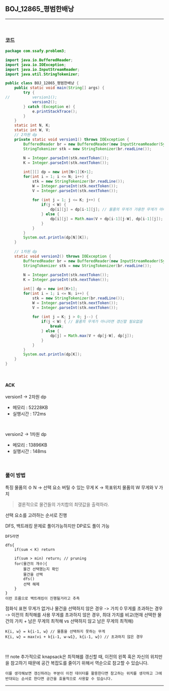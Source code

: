 ## BOJ_12865_평범한배낭

---

<br />

### 코드

```java
package com.ssafy.problem3;

import java.io.BufferedReader;
import java.io.IOException;
import java.io.InputStreamReader;
import java.util.StringTokenizer;

public class BOJ_12865_평범한배낭 {
	public static void main(String[] args) {
		try {
//			version1();
			version2();
		} catch (Exception e) {
			e.printStackTrace();
		}
	}
	static int N, K;
	static int W, V;
	// 2차원 dp
	private static void version1() throws IOException {
        BufferedReader br = new BufferedReader(new InputStreamReader(System.in));
        StringTokenizer stk = new StringTokenizer(br.readLine());
        
        N = Integer.parseInt(stk.nextToken());
        K = Integer.parseInt(stk.nextToken());

        int[][] dp = new int[N+1][K+1];
        for(int i = 1; i <= N; i++) {
        	stk = new StringTokenizer(br.readLine());
        	W = Integer.parseInt(stk.nextToken());
        	V = Integer.parseInt(stk.nextToken());
        	
        	for (int j = 1; j <= K; j++) {
				if(j < W) {
					dp[i][j] = dp[i-1][j]; // 물품의 무게가 가용한 무게가 아니라면 이전 최적해를 사용
				} else {
					dp[i][j] = Math.max(V + dp[i-1][j-W], dp[i-1][j]); 
				}
			}
        }
        System.out.println(dp[N][K]);
	}
	
	// 1차원 dp
	static void version2() throws IOException {
        BufferedReader br = new BufferedReader(new InputStreamReader(System.in));
        StringTokenizer stk = new StringTokenizer(br.readLine());
        
        N = Integer.parseInt(stk.nextToken());
        K = Integer.parseInt(stk.nextToken());

        int[] dp = new int[K+1];
        for(int i = 1; i <= N; i++) {
        	stk = new StringTokenizer(br.readLine());
        	W = Integer.parseInt(stk.nextToken());
        	V = Integer.parseInt(stk.nextToken());
        	
        	for (int j = K; j > 0; j--) {
				if(j < W) { // 물품의 무게가 아니라면 갱신할 필요없음
					break;
				} else {
					dp[j] = Math.max(V + dp[j-W], dp[j]); 
				}
			}
        }
        System.out.println(dp[K]);
	}
}
```

<br />

#### ACK

version1 -> 2차원 dp
- 메모리 : 52228KB
- 실행시간 : 172ms
<br />

version2 -> 1차원 dp
- 메모리 : 13896KB
- 실행시간 : 148ms
<br />

### 풀이 방법

특징
물품의 수 N -> 선택 요소
버틸 수 있는 무게 K -> 목표위치
물품의 W 무게와 V 가치 

> 결론적으로 물건들의 가치합의 최댓값을 출력하라.

선택 요소를 고려하는 순서로 진행

DFS, 백트래킹 문제로 풀이가능하지만 DP로도 풀이 가능

```
DFS라면

dfs{
    if(sum < K) return

    if(sum > min) return; // pruning
    for(물건의 개수){
        물건 선택했는지 확인
        물건을 선택
        dfs()
        선택 해제
    }
}
이런 흐름으로 백트래킹이 진행될거라고 추측
```

점화식 표현
무게가 없거나 물건을 선택하지 않은 경우 -> 가치 0
무게를 초과하는 경우 -> 이전의 최적해를 사용
무게를 초과하지 않은 경우, 최대 가치를 비교(현재 선택한 물건의 가치 + 남은 무게의 최적해 vs 선택하지 않고 남은 무게의 최적해)

```
K{i, w} = k{i-1, w} // 물품을 선택하지 못하는 무게
K{i, w} = max(vi + k{i-1, w-w1}, k{i-1, w}) // 초과하지 않은 경우
```
<br />

<!--추가 내용 있다면 더 적어주시면 됩니다-->
!!! note
    추가적으로 knapsack은 최적해를 갱신할 때, 이전의 왼쪽 혹은 자신의 위치만을 참고하기 때문에
    공간 복잡도를 줄이기 위해서 역순으로 참고할 수 있습니다.
    
    이를 생각해보면 갱신하려는 부분이 이전 데이터를 활용한다면 참고하는 위치를 생각하고 그에 반대되는 순서로 한다면 공간을 효율적으로 사용할 수 있습니다. 

---
